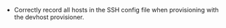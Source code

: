 - Correctly record all hosts in the SSH config file when provisioning
  with the devhost provisioner.
